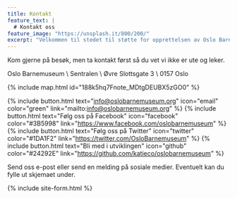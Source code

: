 ```yaml
---
title: Kontakt
feature_text: |
  # Kontakt oss
feature_image: "https://unsplash.it/800/200/"
excerpt: "Velkommen til stedet til støtte for opprettelsen av Oslo Barnemuseum!"
---
```


Kom gjerne på besøk, men ta kontakt først så du vet vi ikke er ute og leker.

Oslo Barnemuseum \\
Sentralen \\
Øvre Slottsgate 3 \\
0157 Oslo


{% include map.html id="188k5hq7Fnote_MDtgDEUBX5zGO0" %}


 {% include button.html text="info@oslobarnemuseum.org" icon="email" color="green" link="mailto:info@oslobarnemuseum.org" %}  {% include button.html text="Følg oss på Facebook" icon="facebook" color="#3B5998" link="https://www.facebook.com/oslobarnemuseum" %} {% include button.html text="Følg oss på Twitter" icon="twitter" color="#1DA1F2" link="https://twitter.com/OsloBarnemuseum" %}  {% include button.html text="Bli med i utviklingen" icon="github" color="#24292E" link="https://github.com/katieco/oslobarnemuseum" %}


 Send oss e-post eller send en melding på sosiale medier. Eventuelt kan du fylle ut skjemaet under.

{% include site-form.html %}
